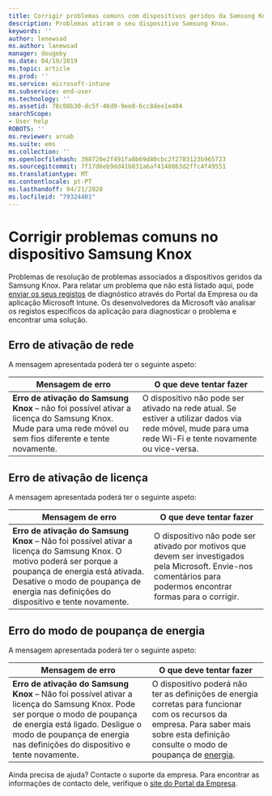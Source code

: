 ```yaml
---
title: Corrigir problemas comuns com dispositivos geridos da Samsung Knox [ Microsoft Docs
description: Problemas atiram o seu dispositivo Samsung Knox.
keywords: ''
author: lenewsad
ms.author: lanewsad
manager: dougeby
ms.date: 04/19/2019
ms.topic: article
ms.prod: ''
ms.service: microsoft-intune
ms.subservice: end-user
ms.technology: ''
ms.assetid: 78c08b30-dc5f-46d9-9ee8-6cc8dee1e404
searchScope:
- User help
ROBOTS: ''
ms.reviewer: arnab
ms.suite: ems
ms.collection: ''
ms.openlocfilehash: 398720e2f491fa8b69d80cbc2f2783123b965723
ms.sourcegitcommit: 7f17d6eb9dd41b031a6af4148863d2ffc4f49551
ms.translationtype: MT
ms.contentlocale: pt-PT
ms.lasthandoff: 04/21/2020
ms.locfileid: "79324401"
---
```

# <a name="fix-common-issues-with-your-samsung-knox-device"></a>Corrigir problemas comuns no dispositivo Samsung Knox

Problemas de resolução de problemas associados a dispositivos geridos da Samsung Knox. Para relatar um problema que não está listado aqui, pode [enviar os seus registos](send-logs-to-microsoft-android.md) de diagnóstico através do Portal da Empresa ou da aplicação Microsoft Intune. Os desenvolvedores da Microsoft vão analisar os registos específicos da aplicação para diagnosticar o problema e encontrar uma solução.    

## <a name="network-activation-error"></a>Erro de ativação de rede  

A mensagem apresentada poderá ter o seguinte aspeto:

|Mensagem de erro|O que deve tentar fazer|
|---|---|
|**Erro de ativação do Samsung Knox** – não foi possível ativar a licença do Samsung Knox. Mude para uma rede móvel ou sem fios diferente e tente novamente.|O dispositivo não pode ser ativado na rede atual. Se estiver a utilizar dados via rede móvel, mude para uma rede Wi-Fi e tente novamente ou vice-versa.|

## <a name="license-activation-error"></a>Erro de ativação de licença

A mensagem apresentada poderá ter o seguinte aspeto:

|Mensagem de erro|O que deve tentar fazer|
|---|---|
|**Erro de ativação do Samsung Knox** – Não foi possível ativar a licença do Samsung Knox. O motivo poderá ser porque a poupança de energia está ativada. Desative o modo de poupança de energia nas definições do dispositivo e tente novamente.|O dispositivo não pode ser ativado por motivos que devem ser investigados pela Microsoft. Envie-nos comentários para podermos encontrar formas para o corrigir.|

## <a name="power-saving-mode-error"></a>Erro do modo de poupança de energia

A mensagem apresentada poderá ter o seguinte aspeto:

|Mensagem de erro|O que deve tentar fazer|
|---|---|
|**Erro de ativação do Samsung Knox** – Não foi possível ativar a licença do Samsung Knox. Pode ser porque o modo de poupança de energia está ligado. Desligue o modo de poupança de energia nas definições do dispositivo e tente novamente. |O dispositivo poderá não ter as definições de energia corretas para funcionar com os recursos da empresa. Para saber mais sobre esta definição consulte o modo de poupança de [energia](https://go.microsoft.com/fwlink/?linkid=2077422&clcid=0x409).|  

Ainda precisa de ajuda? Contacte o suporte da empresa. Para encontrar as informações de contacto dele, verifique o [site do Portal da Empresa](https://go.microsoft.com/fwlink/?linkid=2010980).
